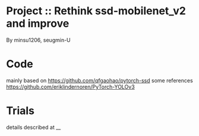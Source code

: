 # Project :: Rethink ssd-mobilenet_v2 and improve
By minsu1206, seugmin-U


# Code
mainly based on https://github.com/qfgaohao/pytorch-ssd
some references
  https://github.com/eriklindernoren/PyTorch-YOLOv3
  
# Trials
details described at __

